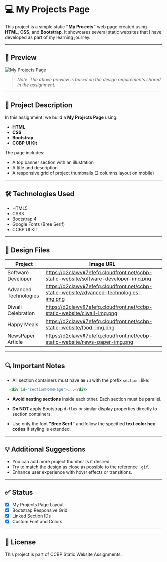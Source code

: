 # 💻 My Projects Page

This project is a simple static **"My Projects"** web page created using **HTML**, **CSS**, and **Bootstrap**. It showcases several static websites that I have developed as part of my learning journey.

---

## 📸 Preview

![My Projects Page](./preview.gif)

> *Note: The above preview is based on the design requirements shared in the assignment.*

---

## 🚀 Project Description

In this assignment, we build a **My Projects Page** using:
- **HTML**
- **CSS**
- **Bootstrap**
- **CCBP UI Kit**

The page includes:
- A top banner section with an illustration
- A title and description
- A responsive grid of project thumbnails (2 columns layout on mobile)

---

## 🛠️ Technologies Used

- HTML5
- CSS3
- Bootstrap 4
- Google Fonts (Bree Serif)
- CCBP UI Kit

---

## 📁 Design Files

| Project                | Image URL |
|------------------------|-----------|
| Software Developer     | https://d2clawv67efefq.cloudfront.net/ccbp-static-website/software-developer-img.png |
| Advanced Technologies  | https://d2clawv67efefq.cloudfront.net/ccbp-static-website/advanced-technologies-img.png |
| Diwali Celebration     | https://d2clawv67efefq.cloudfront.net/ccbp-static-website/diwali-img.png |
| Happy Meals            | https://d2clawv67efefq.cloudfront.net/ccbp-static-website/food-img.png |
| NewsPaper Article      | https://d2clawv67efefq.cloudfront.net/ccbp-static-website/news-paper-img.png |

---

## 🔍 Important Notes

- All section containers must have an `id` with the prefix `section`, like:
```html
  <div id="sectionHomePage">...</div>
```

* **Avoid nesting sections** inside each other. Each section must be parallel.

* **Do NOT** apply Bootstrap `d-flex` or similar display properties directly to section containers.

* Use only the font **"Bree Serif"** and follow the specified **text color hex codes** if styling is extended.

---

## 💡 Additional Suggestions

* You can add more project thumbnails if desired.
* Try to match the design as close as possible to the reference `.gif`.
* Enhance user experience with hover effects or transitions.

---

## ✅ Status

* [x] My Projects Page Layout
* [x] Bootstrap Responsive Grid
* [x] Linked Section IDs
* [x] Custom Font and Colors

---

## 📝 License

This project is part of CCBP Static Website Assignments.

